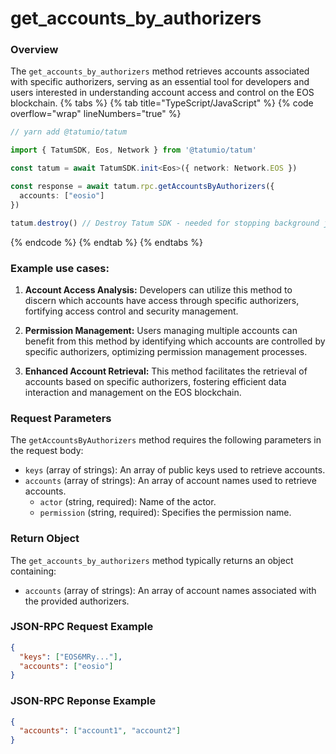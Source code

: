 # get_accounts_by_authorizers

### Overview

The `get_accounts_by_authorizers` method retrieves accounts associated with specific authorizers, serving as an essential tool for developers and users interested in understanding account access and control on the EOS blockchain.
{% tabs %}
{% tab title="TypeScript/JavaScript" %}
{% code overflow="wrap" lineNumbers="true" %}

```typescript
// yarn add @tatumio/tatum

import { TatumSDK, Eos, Network } from '@tatumio/tatum'

const tatum = await TatumSDK.init<Eos>({ network: Network.EOS })

const response = await tatum.rpc.getAccountsByAuthorizers({
  accounts: ["eosio"]
})

tatum.destroy() // Destroy Tatum SDK - needed for stopping background jobs
```
{% endcode %}
{% endtab %}
{% endtabs %}

### Example use cases:

1. **Account Access Analysis:**
   Developers can utilize this method to discern which accounts have access through specific authorizers, fortifying access control and security management.

2. **Permission Management:**
   Users managing multiple accounts can benefit from this method by identifying which accounts are controlled by specific authorizers, optimizing permission management processes.

3. **Enhanced Account Retrieval:**
   This method facilitates the retrieval of accounts based on specific authorizers, fostering efficient data interaction and management on the EOS blockchain.

### Request Parameters

The `getAccountsByAuthorizers` method requires the following parameters in the request body:

* `keys` (array of strings): An array of public keys used to retrieve accounts.
* `accounts` (array of strings): An array of account names used to retrieve accounts.
  * `actor` (string, required): Name of the actor.
  * `permission` (string, required): Specifies the permission name.

### Return Object 

The `get_accounts_by_authorizers` method typically returns an object containing:

* `accounts` (array of strings): An array of account names associated with the provided authorizers.

### JSON-RPC Request Example

```json
{
  "keys": ["EOS6MRy..."],
  "accounts": ["eosio"]
}
```
### JSON-RPC Reponse Example

```json
{
  "accounts": ["account1", "account2"]
}
```